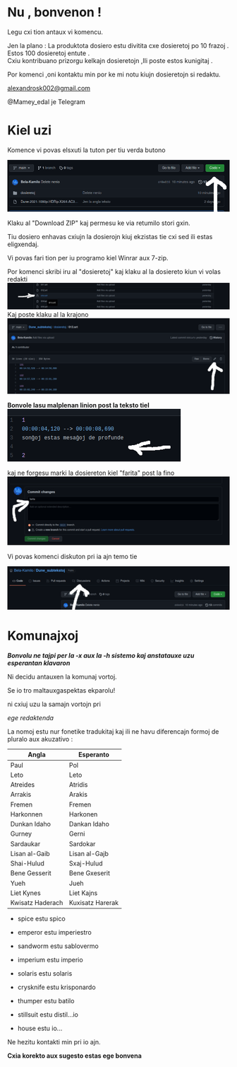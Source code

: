 # Nu , bonvenon ! 

Legu cxi tion antaux vi komencu.

Jen la plano : 
La produktota dosiero estu divitita cxe dosieretoj po 10 frazoj .
Estos 100 dosieretoj entute .  
Cxiu kontribuano prizorgu kelkajn dosieretojn ,Ili poste estos kunigitaj .

Por komenci  ,oni kontaktu min por ke mi notu kiujn dosieretojn si redaktu.

alexandrosk002@gmail.com

@Mamey_edal je Telegram


# Kiel uzi

Komence vi povas elsxuti la tuton per tiu verda butono


![alt text](https://github.com/Bela-Kamilo/Dune_subtekstoj/blob/main/gvidbildoj/elsxutu.png "★")

Klaku al "Download ZIP" kaj permesu ke via retumilo stori gxin.

Tiu dosiero enhavas cxiujn la dosierojn kiuj ekzistas tie cxi sed ili estas eligxendaj.

Vi povas fari tion per iu programo kiel Winrar aux 7-zip.

Por komenci skribi iru al "dosieretoj" kaj klaku al la dosiereto kiun vi volas redakti
![alt text](https://github.com/Bela-Kamilo/Dune_subtekstoj/blob/main/gvidbildoj/klakuallanomo.png "★")
Kaj poste klaku al la krajono
![alt text](https://github.com/Bela-Kamilo/Dune_subtekstoj/blob/main/gvidbildoj/redaktu.png "★")

**Bonvole lasu malplenan linion post la teksto tiel**
![alt text](https://github.com/Bela-Kamilo/Dune_subtekstoj/blob/main/gvidbildoj/lasulinion.png "Estas la .srt formato")

kaj ne forgesu marki la dosiereton kiel "farita" post la fino
![alt text](https://github.com/Bela-Kamilo/Dune_subtekstoj/blob/main/gvidbildoj/farita.png "★")


Vi povas komenci diskuton pri ia ajn temo tie

![alt text](https://github.com/Bela-Kamilo/Dune_subtekstoj/blob/main/gvidbildoj/diskutu.png "★")


# Komunajxoj

***Bonvolu ne tajpi per la -x aux la -h sistemo kaj anstatauxe uzu esperantan klavaron***

Ni decidu antauxen la komunaj vortoj.

Se io tro maltauxgaspektas ekparolu!

ni cxiuj uzu la samajn vortojn pri

*ege redaktenda*

La nomoj estu nur fonetike tradukitaj kaj ili ne havu diferencajn formoj de pluralo aux akuzativo :


|Angla           | Esperanto      |
|----------------|----------------|
|Paul            |Pol             |
|Leto            |Leto            |
|Atreides        |Atridis         |
|Arrakis         |Arakis          | 
|Fremen          |Fremen          |
|Harkonnen       |Harkonen        |  
|Dunkan Idaho    |Dankan Idaho    |
|Gurney          |Gerni           |
|Sardaukar       |Sardokar        |
|Lisan al-Gaib   |Lisan al-Gajb   |
|Shai-Hulud      |Sxaj-Hulud      |
|Bene Gesserit   |Bene Gxeserit   |
|Yueh            |Jueh            |
|Liet Kynes      |Liet Kajns      |
|Kwisatz Haderach|Kuxisatz Harerak|




- spice estu spico 

- emperor estu imperiestro

- sandworm estu sablovermo

- imperium estu imperio

- solaris estu solaris 

- crysknife estu krisponardo

- thumper estu batilo

- stillsuit estu distil...io

- house estu io...





Ne hezitu kontakti min pri io ajn. 

**Cxia korekto aux sugesto estas ege bonvena**










